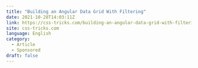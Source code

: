 ```yaml
---
title: "Building an Angular Data Grid With Filtering"
date: 2021-10-28T14:03:11Z
link: https://css-tricks.com/building-an-angular-data-grid-with-filtering/?utm_medium=RSS&utm_source=news.12bit.vn
site: css-tricks.com
language: English
category:
  - Article
  - Sponsored
draft: false
---
```

